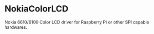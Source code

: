 NokiaColorLCD
=============

Nokia 6610/6100 Color LCD driver for Raspberry Pi or other SPI capable hardwares.
